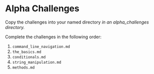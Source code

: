 # Alpha Challenges

Copy the challenges into your named directory *in an alpha_challenges directory.*

Complete the challenges in the following order:

1. `command_line_navigation.md`
2. `the_basics.md`
3. `conditionals.md`
4. `string_manipulation.md`
5. `methods.md`
